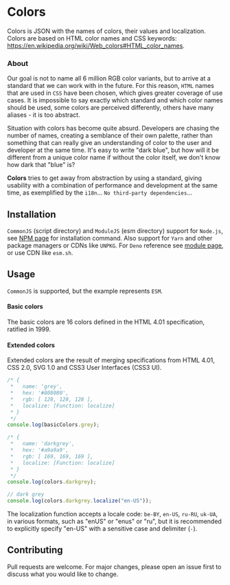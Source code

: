 # Colors

Colors is JSON with the names of colors, their values and localization. Colors
are based on HTML color names and CSS keywords:
https://en.wikipedia.org/wiki/Web_colors#HTML_color_names.

### About

Our goal is not to name all 6 million RGB color variants, but to arrive at a
standard that we can work with in the future. For this reason, `HTML` names that
are used in `CSS` have been chosen, which gives greater coverage of use cases.
It is impossible to say exactly which standard and which color names should be
used, some colors are perceived differently, others have many aliases - it is
too abstract.

Situation with colors has become quite absurd. Developers are chasing the number
of names, creating a semblance of their own palette, rather than something that
can really give an understanding of color to the user and developer at the same
time. It's easy to write "dark blue", but how will it be different from a unique
color name if without the color itself, we don't know how dark that "blue" is?

**Colors** tries to get away from abstraction by using a standard, giving
usability with a combination of performance and development at the same time, as
exemplified by the `i18n`... `No third-party dependencies`...

## Installation

`CommonJS` (script directory) and `ModuleJS` (esm directory) support for
`Node.js`, see [NPM page] for installation command. Also support for `Yarn` and
other package managers or CDNs like `UNPKG`. For `Deno` reference see
[module page], or use CDN like `esm.sh`.

[NPM page]: https://www.npmjs.com/package/@chalkpot/colors

[module page]: https://deno.land/x/chalkpot_colors

## Usage

`CommonJS` is supported, but the example represents `ESM`.

#### Basic colors

The basic colors are 16 colors defined in the HTML 4.01 specification, ratified
in 1999.

#### Extended colors

Extended colors are the result of merging specifications from HTML 4.01, CSS
2.0, SVG 1.0 and CSS3 User Interfaces (CSS3 UI).

```javascript
/* {
 *   name: 'grey',
 *   hex: '#808080',
 *   rgb: [ 128, 128, 128 ],
 *   localize: [Function: localize]
 * }
 */
console.log(basicColors.grey);

/* {
 *   name: 'darkgrey',
 *   hex: '#a9a9a9',
 *   rgb: [ 169, 169, 169 ],
 *   localize: [Function: localize]
 * }
 */
console.log(colors.darkgrey);

// dark grey
console.log(colors.darkgrey.localize("en-US"));
```

The localization function accepts a locale code: `be-BY`, `en-US`, `ru-RU`,
`uk-UA`, in various formats, such as "enUS" or "enus" or "ru", but it is
recommended to explicitly specify "en-US" with a sensitive case and delimiter
(`-`).

## Contributing

Pull requests are welcome. For major changes, please open an issue first to
discuss what you would like to change.
